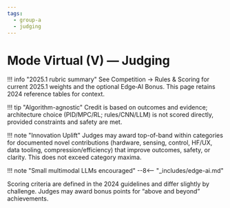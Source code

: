 ```yaml
---
tags:
  - group-a
  - judging
---
```


# Mode Virtual (V) — Judging

!!! info "2025.1 rubric summary"
    See Competition → Rules & Scoring for current 2025.1 weights and the optional Edge‑AI Bonus. This page retains 2024 reference tables for context.

!!! tip "Algorithm-agnostic"
    Credit is based on outcomes and evidence; architecture choice (PID/MPC/RL; rules/CNN/LLM) is not scored directly, provided constraints and safety are met.

!!! note "Innovation Uplift"
    Judges may award top-of-band within categories for documented novel contributions (hardware, sensing, control, HF/UX, data tooling, compression/efficiency) that improve outcomes, safety, or clarity. This does not exceed category maxima.

!!! note "Small multimodal LLMs encouraged"
    --8<-- "_includes/edge-ai.md"

Scoring criteria are defined in the 2024 guidelines and differ slightly by challenge. Judges may award bonus points for “above and beyond” achievements.
